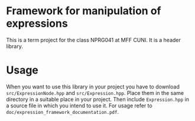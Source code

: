 # Framework for manipulation of expressions

This is a term project for the class NPRG041 at MFF CUNI. It is a header library.

# Usage
When you want to use this library in your project you have to download `src/ExpressionNode.hpp` and `src/Expression.hpp`. Place them in the same directory in a suitable place in your project. Then include `Expression.hpp` in a source file in which you intend to use it. For usage refer to `doc/expression_framework_documentation.pdf`.
